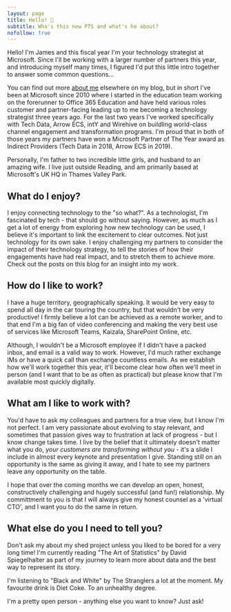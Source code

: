 ```yaml
---
layout: page
title: Hello! 👋
subtitle: Who's this new PTS and what's he about?
nofollow: true
---
```


Hello! I'm James and this fiscal year I'm your technology strategist at Microsoft. Since I'll be working with a larger number of partners this year, and introducing myself many times, I figured I'd put this little intro together to answer some common questions...

You can find out more [about me](/aboutme) elsewhere on my blog, but in short I've been at Microsoft since 2010 where I started in the education team working on the forerunner to Office 365 Education and have held various roles customer and partner-facing leading up to me becoming a technology strategist three years ago. For the last two years I've worked specifically with Tech Data, Arrow ECS, intY and Wirehive on buildling world-class channel engagement and transformation programs. I'm proud that in both of those years my partners have won a Microsoft Partner of The Year award as Indirect Providers (Tech Data in 2018, Arrow ECS in 2019).

Personally, I'm father to two incredible little girls, and husband to an amazing wife. I live just outside Reading, and am primarily based at Microsoft's UK HQ in Thames Valley Park.

## What do I enjoy?

I enjoy connecting technology to the "so what?". As a technologist, I'm fascinated by tech - that should go without saying. However, as much as I get a lot of energy from exploring how new technology can be used, I believe it's important to link the excitement to clear outcomes. Not just technology for its own sake. I enjoy challenging my partners to consider the impact of their technology strategy, to tell the stories of how their engagements have had real impact, and to stretch them to achieve more. Check out the posts on this blog for an insight into my work.

## How do I like to work?

I have a huge territory, geographically speaking. It would be very easy to spend all day in the car touring the country, but that wouldn't be very productive! I firmly believe a lot can be achieved as a remote worker, and to that end I'm a big fan of video conferencing and making the very best use of services like Microsoft Teams, Kaizala, SharePoint Online, etc. 

Although, I wouldn't be a Microsoft employee if I didn't have a packed inbox, and email is a valid way to work. However, I'd much rather exchange IMs or have a quick call than exchange countless emails. As we establish how we'll work together this year, it'll become clear how often we'll meet in person (and I want that to be as often as practical) but please know that I'm available most quickly digitally.

## What am I like to work with?

You'd have to ask my colleagues and partners for a true view, but I know I'm not perfect. I am very passionate about evolving to stay relevant, and sometimes that passion gives way to frustration at lack of progress - but I know change takes time. I live by the belief that it ultimately doesn't matter what you do, _your customers are transforming without you_ - it's a slide I include in almost every keynote and presentation I give. Standing still on an opportunity is the same as giving it away, and I hate to see my partners leave any opportunity on the table.

I hope that over the coming months we can develop an open, honest, constructively challenging and hugely successful (and fun!) relationship. My committment to you is that I will always give my honest counsel as a 'virtual CTO', and I want you to do the same in return.

## What else do you I need to tell you?

Don't ask my about my shed project unless you liked to be bored for a very long time! I'm currently reading "The Art of Statistics" by David Spiegelhalter as part of my journey to learn more about data and the best way to represent its story.

I'm listening to "Black and White" by The Stranglers a lot at the moment. My favourite drink is Diet Coke. To an unhealthy degree.

I'm a pretty open person - anything else you want to know? Just ask!
